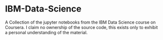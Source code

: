 # IBM-Data-Science
A Collection of the jupyter notebooks from the IBM Data Science course on Coursera. 
I claim no ownership of the source code, this exists only to exhibit a personal understanding of the material.
